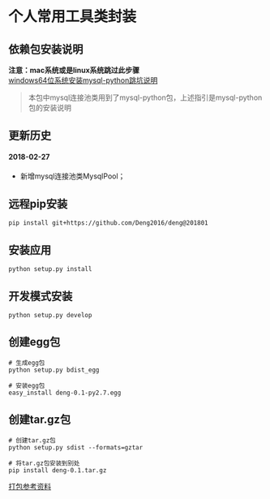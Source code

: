 # 个人常用工具类封装

## 依赖包安装说明  
**注意：mac系统或是linux系统跳过此步骤**    
[windows64位系统安装mysql-python跳坑说明](http://blog.csdn.net/yu12377/article/details/79525470)    
> 本包中mysql连接池类用到了mysql-python包，上述指引是mysql-python包的安装说明 

## 更新历史

#### 2018-02-27
* 新增mysql连接池类MysqlPool；

## 远程pip安装
```
pip install git+https://github.com/Deng2016/deng@201801
```

## 安装应用
```
python setup.py install
```

## 开发模式安装
```
python setup.py develop
```

## 创建egg包
```
# 生成egg包
python setup.py bdist_egg

# 安装egg包
easy_install deng-0.1-py2.7.egg
```

## 创建tar.gz包
```
# 创建tar.gz包
python setup.py sdist --formats=gztar

# 将tar.gz包安装到别处
pip install deng-0.1.tar.gz
```

[打包参考资料](http://www.bjhee.com/setuptools.html)
